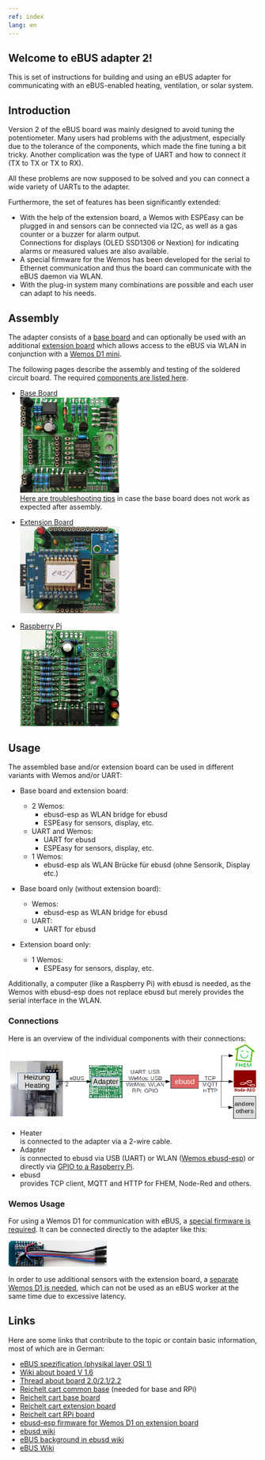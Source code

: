 ```yaml
---
ref: index
lang: en
---
```

## Welcome to eBUS adapter 2!

This is set of instructions for building and using an eBUS adapter for communicating with an eBUS-enabled heating, ventilation, or solar system.


## Introduction

Version 2 of the eBUS board was mainly designed to avoid tuning the potentiometer.
Many users had problems with the adjustment, especially due to the tolerance of the components, which made the fine tuning a bit tricky.
Another complication was the type of UART and how to connect it (TX to TX or TX to RX).

All these problems are now supposed to be solved and you can connect a wide variety of UARTs to the adapter.

Furthermore, the set of features has been significantly extended:

* With the help of the extension board, a Wemos with ESPEasy can be plugged in and sensors can be connected via I2C, as well as a gas counter or a buzzer for alarm output.  
  Connections for displays (OLED SSD1306 or Nextion) for indicating alarms or measured values are also available.
* A special firmware for the Wemos has been developed for the serial to Ethernet communication and thus the board can communicate with the eBUS daemon via WLAN.
* With the plug-in system many combinations are possible and each user can adapt to his needs.


## Assembly

The adapter consists of a [base board](base.en) and can optionally be used with an additional [extension board](extension.en) which allows access to the eBUS via WLAN in conjunction with a [Wemos D1 mini](https://wiki.wemos.cc/products:d1:d1_mini).

The following pages describe the assembly and testing of the soldered circuit board.
The required [components are listed here](partlist.en).

* [Base Board](base.en)  
  [<img src="images/base-final-v21.jpg" width="200" alt="base" title="base board">](base.en)  
  [Here are troubleshooting tips](diagnostics.en) in case the base board does not work as expected after assembly.

* [Extension Board](extension.en)  
  [<img src="images/exten-final-v21.jpg" width="200" alt="extension" title="extension board">](extension.en)

* [Raspberry Pi](raspberrypi.en)  
  [<img src="images/rpi-final-v22.jpg" width="200" alt="rpi" title="Raspberry Pi Board">](raspberrypi.en)


## Usage

The assembled base and/or extension board can be used in different variants with Wemos and/or UART:

* Base board and extension board:  
  * 2 Wemos:  
    * ebusd-esp as WLAN bridge for ebusd
    * ESPEasy for sensors, display, etc.
  * UART and Wemos:  
    * UART for ebusd
    * ESPEasy for sensors, display, etc.
  * 1 Wemos:  
    * ebusd-esp als WLAN Brücke für ebusd (ohne Sensorik, Display etc.)

* Base board only (without extension board):  
  * Wemos:  
    * ebusd-esp as WLAN bridge for ebusd
  * UART:  
    * UART for ebusd

* Extension board only:
  * 1 Wemos:  
    * ESPEasy for sensors, display, etc.

Additionally, a computer (like a Raspberry Pi) with ebusd is needed, as the Wemos with ebusd-esp does not replace ebusd but merely provides the serial interface in the WLAN.


### Connections

Here is an overview of the individual components with their connections:
[<img src="images/schema.png" width="600" alt="schema" title="Connection schema">](images/schema.png)

* Heater  
  is connected to the adapter via a 2-wire cable.
* Adapter  
  is connected to ebusd via USB (UART) or WLAN ([Wemos ebusd-esp](wemosebus)) or directly via [GPIO to a Raspberry Pi](raspberrypi.en).
* ebusd  
  provides TCP client, MQTT and HTTP for FHEM, Node-Red and others.


### Wemos Usage

For using a Wemos D1 for communication with eBUS, a [special firmware is required](wemosebus). It can be connected directly to the adapter like this:

[<img src="images/wemos-wiring-v21.jpg" width="200" alt="Wemos D1 wiring" title="Wemos D1 wiring v2.1">](images/wemos-wiring-v21.jpg)

In order to use additional sensors with the extension board, a [separate Wemos D1 is needed](wemossensors),
which can not be used as an eBUS worker at the same time due to excessive latency.


## Links

Here are some links that contribute to the topic or contain basic information, most of which are in German:

* [eBUS spezification (physikal layer OSI 1)](Spec_Prot_12_V1_3_1.pdf)
* [Wiki about board V 1.6](https://wiki.fhem.de/wiki/eBUS)
* [Thread about board 2.0/2.1/2.2](https://forum.fhem.de/index.php/topic,75878.0.html)
* [Reichelt cart common base](https://www.reichelt.de/my/1518848) (needed for base and RPi)
* [Reichelt cart base board](https://www.reichelt.de/my/1518853)
* [Reichelt cart extension board](https://www.reichelt.de/my/1518854)
* [Reichelt cart RPi board](https://www.reichelt.de/my/1518862)
* [ebusd-esp firmware for Wemos D1 on extension board](https://github.com/john30/ebusd-esp)
* [ebusd wiki](https://github.com/john30/ebusd/wiki)
* [eBUS background in ebusd wiki](https://github.com/john30/ebusd/wiki/eBUS-background)
* [eBUS Wiki](http://ebus-wiki.org)
